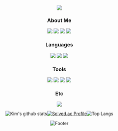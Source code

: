 
<div align="center">

<img src="https://capsule-render.vercel.app/api?type=waving&color=gradient&customColor=19&height=300&section=header&text=Yejin%Kim&fontSize=90&fontAlign=70" />



<h3>About Me</h3>

<img src="https://img.shields.io/badge/Gmail-D14836?style=for-the-badge&logo=gmail&logoColor=white"/></a>
<a href="https://blog.naver.com/yejin1837"><img src="https://img.shields.io/badge/NAVER-03C75A?style=for-the-badge&logo=NAVER&logoColor=FFFFFF"/></a>
<a href="https://github.com/gluehosp1837"><img src="https://img.shields.io/badge/GitHub-100000?style=for-the-badge&logo=github&logoColor=white"/></a>
<img src="https://img.shields.io/badge/Notion-000000?style=for-the-badge&logo=notion&logoColor=white"/></a>

<h3>Languages</h3>

<img src="https://img.shields.io/badge/Python-FFD43B?style=for-the-badge&logo=python&logoColor=blue"/></a>
<img src="https://img.shields.io/badge/HTML5-E34F26?style=for-the-badge&logo=html5&logoColor=white"/></a>
<img src="https://img.shields.io/badge/TensorFlow-FF6F00?style=for-the-badge&logo=TensorFlow&logoColor=white"/></a>


<h3>Tools</h3>

<img src="https://img.shields.io/badge/Visual_Studio_Code-0078D4?style=for-the-badge&logo=visual%20studio%20code&logoColor=white"/></a>
<img src="https://img.shields.io/badge/Jupyter-F37626.svg?&style=for-the-badge&logo=Jupyter&logoColor=white"/></a>
<img src="https://img.shields.io/badge/conda-342B029.svg?&style=for-the-badge&logo=anaconda&logoColor=white"/></a>
<img src="https://img.shields.io/badge/Colab-F9AB00?style=for-the-badge&logo=googlecolab&color=525252"/></a>

<h3>Etc</h3>

<img src="https://img.shields.io/badge/Microsoft_Office-D83B01?style=for-the-badge&logo=microsoft-office&logoColor=white"/></a>




![Kim's github stats](https://github-readme-stats.vercel.app/api?username=gluehosp1837&show_icons=true&theme=tokyonight)[![Solved.ac Profile](http://mazassumnida.wtf/api/v2/generate_badge?boj=gluehosp1837)](https://solved.ac/gluehosp1837/)![Top Langs](https://github-readme-stats.vercel.app/api/top-langs/?username=gluehosp1837&layout=compact&hide=csharp)


![Footer](https://capsule-render.vercel.app/api?type=waving&color=gradient&customColor=19&height=200&section=footer)
</div>
